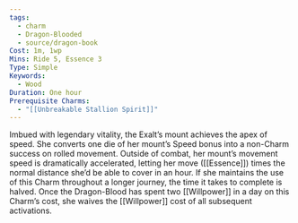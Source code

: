 ```yaml
---
tags:
  - charm
  - Dragon-Blooded
  - source/dragon-book
Cost: 1m, 1wp
Mins: Ride 5, Essence 3
Type: Simple
Keywords:
  - Wood
Duration: One hour
Prerequisite Charms:
  - "[[Unbreakable Stallion Spirit]]"
---
```

Imbued with legendary vitality, the Exalt’s mount achieves the apex of speed. She converts one die of her mount’s Speed bonus into a non-Charm success on rolled movement. Outside of combat, her mount’s movement speed is dramatically accelerated, letting her move ([[Essence]]) times the normal distance she’d be able to cover in an hour. If she maintains the use of this Charm throughout a longer journey, the time it takes to complete is halved. Once the Dragon-Blood has spent two [[Willpower]] in a day on this Charm’s cost, she waives the [[Willpower]] cost of all subsequent activations.